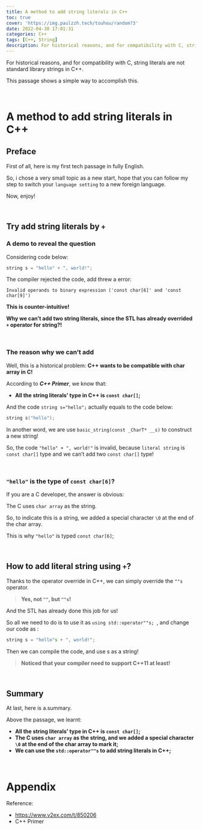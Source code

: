 ```yaml
---
title: A method to add string literals in C++
toc: true
cover: 'https://img.paulzzh.tech/touhou/random?3'
date: 2022-04-30 17:01:31
categories: C++
tags: [C++, String]
description: For historical reasons, and for compatibility with C, string literals are not standard library strings in C++. This passage shows a simple way to accomplish this.
---
```


For historical reasons, and for compatibility with C, string literals are not standard library strings in C++. 

This passage shows a simple way to accomplish this.

<br/>

<!--more-->

# **A method to add string literals in C++**

## **Preface**

First of all, here is my first tech passage in fully English.

So, i chose a very small topic as a new start, hope that you can follow my step to switch your `language setting` to a new foreign language.

Now, enjoy!

<br/>

## **Try add string literals by `+`**

### **A demo to reveal the question**

Considering code below:

```C++
string s = "hello" + ", world!";
```

The compiler rejected the code, add threw a error:

```
Invalid operands to binary expression ('const char[6]' and 'const char[9]')
```

**This is counter-intuitive!**

**Why we can’t add two string literals, since the STL has already overrided `+` operator for string?!**

<br/>

### **The reason why we can’t add**

Well, this is a historical problem: **C++ wants to be compatible with char array in C!**

According to ***C++ Primer***, we know that:

-   **All the string literals’ type in C++ is `const char[]`;**

And the code `string s="hello";` actually equals to the code below:

```C++
string s("hello");
```

In another word, we are use `basic_string(const _CharT* __s)` to construct a new string!

So, the code `"hello" + ", world!"` is invalid, because `literal string` is `const char[]`  type  and we can’t add two `const char[]` type!

<br/>

### **`"hello"` is the type of  `const char[6]`?**

If you are a C developer, the answer is obvious:

The C uses `char array` as the string.

So, to indicate this is a string, we added a special character `\0` at the end of the char array.

This is why `"hello"` is typed `const char[6]`;

<br/>

## **How to add literal string using `+`?**

Thanks to the operator override in C++, we can simply override the `""s` operator.

>   **Yes, not `""`, but `""s`!**

And the STL has already done this job for us!

So all we need to do is to use it as `using std::operator""s; `, and change our code as :

```c++
string s = "hello"s + ", world!";
```

Then we can compile the code, and use s as a string!

>   **Noticed that your compiler need to support C++11 at least!**

<br/>

## **Summary**

At last, here is a.summary.

Above the passage, we learnt:

-   **All the string literals’ type in C++ is `const char[]`;**
-   **The C uses `char array` as the string, and we added a special character `\0` at the end of the char array to mark it;**
-   **We can use the `std::operator""s` to add string literals in C++;**

<br/>

# **Appendix**

Reference:

-   https://www.v2ex.com/t/850206
-   C++ Primer


<br/>
